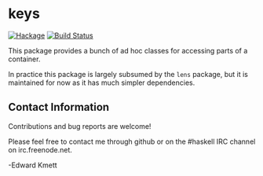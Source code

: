 keys
====

[![Hackage](https://img.shields.io/hackage/v/keys.svg)](https://hackage.haskell.org/package/keys) [![Build Status](https://github.com/ekmett/keys/workflows/Haskell-CI/badge.svg)](https://github.com/ekmett/keys/actions?query=workflow%3AHaskell-CI)

This package provides a bunch of ad hoc classes for accessing parts of a container.

In practice this package is largely subsumed by the `lens` package, but it is maintained for now
as it has much simpler dependencies.

Contact Information
-------------------

Contributions and bug reports are welcome!

Please feel free to contact me through github or on the #haskell IRC channel on irc.freenode.net.

-Edward Kmett
